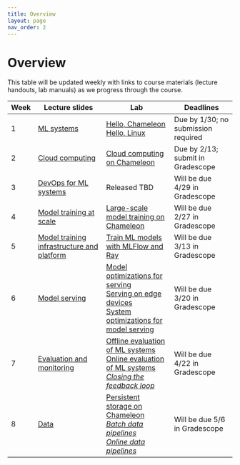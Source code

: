 ```yaml
---
title: Overview
layout: page
nav_order: 2
---
```


# Overview

This table will be updated weekly with links to course materials (lecture handouts, lab manuals) as we progress through the course.

<table><thead>
  <tr>
    <th>Week</th>
    <th>Lecture slides</th>
    <th>Lab</th>
    <th>Deadlines</th>
  </tr></thead>
<tbody>
  <tr>
    <td>1</td>
    <td><a href="https://link.excalidraw.com/p/readonly/UV8Ez1d9Tc1wLE5vIsLY">ML systems</a></td>
    <td><a href="https://teaching-on-testbeds.github.io/hello-chameleon">Hello, Chameleon</a> <br> <a href="https://teaching-on-testbeds.github.io/hello-linux/index-chi">Hello, Linux</a></td>
    <td>Due by 1/30; no submission required</td>
  </tr>
  <tr>
    <td>2</td>
    <td><a href="https://link.excalidraw.com/p/readonly/4lOcDZjTOcR0AUTrMck9">Cloud computing</a></td>
    <td><a href="https://teaching-on-testbeds.github.io/cloud-chi/">Cloud computing on Chameleon</a> </td>
    <td>Due by 2/13; submit in Gradescope</td>
  </tr>
  <tr>
    <td>3</td>
    <td><a href="https://link.excalidraw.com/p/readonly/xduAEWPqHPv6IqHAOACz">DevOps for ML systems</a></td>
    <td>Released TBD</td>
    <td>Will be due 4/29 in Gradescope</td>
  </tr>
  <tr>
    <td>4</td>
    <td><a href="https://link.excalidraw.com/p/readonly/zMwrCvRBneDGH71cqjxj">Model training at scale</a></td>
    <td><a href="https://teaching-on-testbeds.github.io/llm-chi/">Large-scale model training on Chameleon</a> </td>
    <td>Will be due 2/27 in Gradescope</td>
  </tr>
    <tr>
    <td>5</td>
    <td><a href="https://link.excalidraw.com/p/readonly/ljOHwbv4f6bOovUeqAZJ">Model training infrastructure and platform</a></td>
    <td><a href="https://teaching-on-testbeds.github.io/mltrain-chi/">Train ML models with MLFlow and Ray</a></td>
    <td>Will be due 3/13 in Gradescope</td>
  </tr>
    <tr>
    <td>6</td>
    <td><a href="https://link.excalidraw.com/p/readonly/65nXMf00Qfu3mhUr4eDv">Model serving</a></td>
    <td><a href="https://teaching-on-testbeds.github.io/serve-model-chi/">Model optimizations for serving</a><br>
        <a href="https://teaching-on-testbeds.github.io/serve-edge-chi/">Serving on edge devices</a><br>
        <a href="https://teaching-on-testbeds.github.io/serve-system-chi/">System optimizations for model serving</a></td>
    <td>Will be due 3/20 in Gradescope</td>
  </tr>
    <tr>
    <td>7</td>
    <td><a href="https://link.excalidraw.com/p/readonly/ou20L4JKbnqIPG4CiuaO">Evaluation and monitoring</a></td>
    <td><a href="https://teaching-on-testbeds.github.io/eval-offline-chi">Offline evaluation of ML systems</a><br>
        <a href="https://teaching-on-testbeds.github.io/eval-online-chi">Online evaluation of ML systems</a><br>
        <i><a href="">Closing the feedback loop</a></i></td>
    <td>Will be due 4/22 in Gradescope</td>
  </tr>
    <tr>
    <td>8</td>
    <td><a href="https://link.excalidraw.com/p/readonly/c1WHeEW5xSufigXjQ2RS">Data</a></td>
    <td><a href="https://teaching-on-testbeds.github.io/data-persist-chi/">Persistent storage on Chameleon</a><br>
        <i><a href="">Batch data pipelines</a></i><br>
        <i><a href="">Online data pipelines</a></i><br>
    </td>
    <td>Will be due 5/6 in Gradescope</td>
  </tr>


</tbody>
</table>





